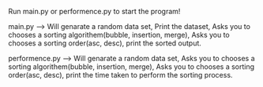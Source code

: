 Run main.py or performence.py to start the program!


main.py --> Will genarate a random data set,
            Print the dataset,
            Asks you to chooses a sorting algorithem(bubble, insertion, merge),
            Asks you to chooses a sorting order(asc, desc),
            print the sorted output.

performence.py --> Will genarate a random data set,
                   Asks you to chooses a sorting algorithem(bubble, insertion, merge),
                   Asks you to chooses a sorting order(asc, desc),
                   print the time taken to perform the sorting process.
